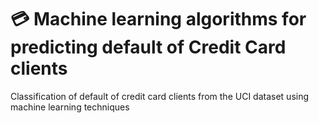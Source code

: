 # 💳 Machine learning algorithms for predicting default of Credit Card clients

Classification of default of credit card clients from the UCI dataset using machine learning techniques
